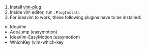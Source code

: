 1. Install [vim-plug](https://github.com/junegunn/vim-plug)
2. Inside vim editor, run `:PlugInstall`
3. For ideavim to work, these following plugins have to be installed:
- IdeaVim
- AceJump (easymotion)
- IdeaVim-EasyMotion (easymotion)
- WhichKey (vim-which-key


